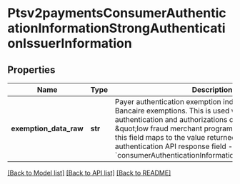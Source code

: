 # Ptsv2paymentsConsumerAuthenticationInformationStrongAuthenticationIssuerInformation

## Properties
Name | Type | Description | Notes
------------ | ------------- | ------------- | -------------
**exemption_data_raw** | **str** | Payer authentication exemption indicator for Carte Bancaire exemptions.  This is used with unbundled authentication and authorizations calls, for example: \&quot;low fraud merchant program\&quot;. The value for this field maps to the value returned in the payer authentication API response field - &#x60;consumerAuthenticationInformation.exemptionDataRaw&#x60;.  | [optional] 

[[Back to Model list]](../README.md#documentation-for-models) [[Back to API list]](../README.md#documentation-for-api-endpoints) [[Back to README]](../README.md)



